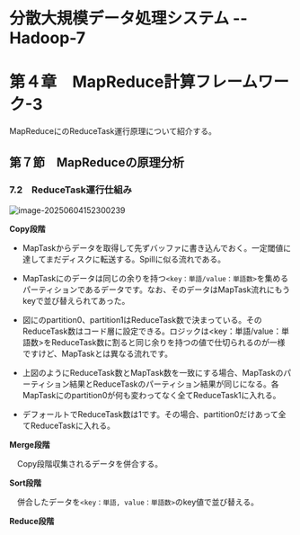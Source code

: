 # 分散大規模データ処理システム -- Hadoop-7

# 第４章　MapReduce計算フレームワーク-3

 MapReduceにのReduceTask運行原理について紹介する。

## 第７節　MapReduceの原理分析

### 7.2　ReduceTask運行仕組み

![image-20250604152300239](D:\OneDrive\picture\Typora\BigData\Hadoop\image-20250604152300239.png)

**Copy段階**

- MapTaskからデータを取得して先ずバッファに書き込んでおく。一定閾値に達してまだディスクに転送する。Spillに似る流れである。
- MapTaskにのデータは同じの余りを持つ`<key：単語/value：単語数>`を集めるパーティションであるデータです。なお、そのデータはMapTask流れにもうkeyで並び替えられてあった。
- 図にのpartition0、partition1はReduceTask数で決まっている。そのReduceTask数はコード層に設定できる。ロジックは<key：単語/value：単語数>をReduceTask数に割ると同じ余りを持つの値で仕切られるのが一様ですけど、MapTaskとは異なる流れです。

- 上図のようにReduceTask数とMapTask数を一致にする場合、MapTaskのパーティション結果とReduceTaskのパーティション結果が同じになる。各MapTaskにのpartition0が何も変わってなく全てReduceTask1に入れる。

- デフォールトでReduceTask数は1です。その場合、partition0だけあって全てReduceTaskに入れる。

**Merge段階**

　Copy段階収集されるデータを併合する。

**Sort段階**

　併合したデータを`<key：単語, value：単語数>`のkey値で並び替える。

**Reduce段階**

